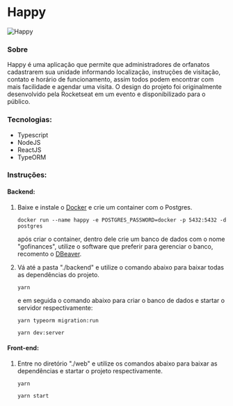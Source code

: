 
# Happy
![Happy](https://github.com/Kwan13/happy/blob/master/web/src/assets/capa.gif)

### Sobre
Happy é uma aplicação que permite que administradores de orfanatos cadastrarem sua unidade informando localização, instruções de visitação, contato e horário de funcionamento, assim todos podem encontrar com mais facilidade e agendar uma visita. O design do projeto foi originalmente desenvolvido pela Rocketseat em um evento e disponibilizado para o público.

### Tecnologias:

- Typescript
- NodeJS
- ReactJS
- TypeORM

### Instruções:

#### Backend:
1. Baixe e instale o [Docker](https://www.docker.com/get-started) e crie um container com o  Postgres.
	```
	docker run --name happy -e POSTGRES_PASSWORD=docker -p 5432:5432 -d postgres
	```
	após criar o container, dentro dele crie um banco de dados com o nome "gofinances", utilize o software que preferir para gerenciar o banco, recomento o [DBeaver](https://dbeaver.io/).
	
2. Vá até a pasta "./backend" e utilize o comando abaixo para baixar todas as dependências do projeto.
	```
	yarn
	```
	e em seguida o comando abaixo para criar o banco de dados e startar o servidor respectivamente:
	```
	yarn typeorm migration:run
	```
	```
	yarn dev:server
	```

#### Front-end:

1. Entre no diretório "./web"  e utilize os comandos abaixo para baixar as dependências e startar o projeto respectivamente.
	```
	yarn
	```
	```
	yarn start
	```
	
